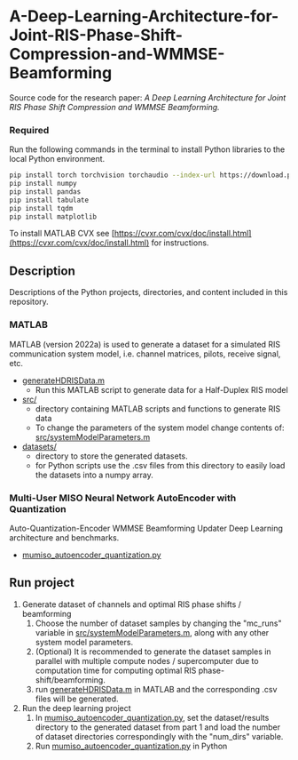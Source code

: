 # A-Deep-Learning-Architecture-for-Joint-RIS-Phase-Shift-Compression-and-WMMSE-Beamforming
Source code for the research paper:
*A Deep Learning Architecture for Joint RIS Phase Shift Compression and WMMSE Beamforming.*


### Required
Run the following commands in the terminal to install Python libraries to the local Python environment.
```sh
pip install torch torchvision torchaudio --index-url https://download.pytorch.org/whl/cu118
pip install numpy
pip install pandas
pip install tabulate
pip install tqdm
pip install matplotlib
```

To install MATLAB CVX see [https://cvxr.com/cvx/doc/install.html](https://cvxr.com/cvx/doc/install.html) for instructions.

## Description
Descriptions of the Python projects, directories, and content included in this repository.

### MATLAB
MATLAB (version 2022a) is used to generate a dataset for a simulated RIS communication system model, i.e. channel matrices, pilots, receive signal, etc.
* [generateHDRISData.m](MATLAB/generateHDRISData.m)
  * Run this MATLAB script to generate data for a Half-Duplex RIS model
* [src/](MATLAB/src/)
  * directory containing MATLAB scripts and functions to generate RIS data
  * To change the parameters of the system model change contents of: [src/systemModelParameters.m](MATLAB/src/systemModelParameters.m)
* [datasets/](MATLAB/datasets/)
  * directory to store the generated datasets.
  * for Python scripts use the .csv files from this directory to easily load the datasets into a numpy array.
  

### Multi-User MISO Neural Network AutoEncoder with Quantization
Auto-Quantization-Encoder WMMSE Beamforming Updater Deep Learning architecture and benchmarks. 
* [mumiso_autoencoder_quantization.py](mumiso_autoencoder_quantization.py)

## Run project
1. Generate dataset of channels and optimal RIS phase shifts / beamforming
   1. Choose the number of dataset samples by changing the "mc_runs" variable in [src/systemModelParameters.m](MATLAB/src/systemModelParameters.m), along with any other system model parameters.
   2. (Optional) It is recommended to generate the dataset samples in parallel with multiple compute nodes / supercomputer due to computation time for computing optimal RIS phase-shift/beamforming.
   3. run [generateHDRISData.m](MATLAB/generateHDRISData.m) in MATLAB and the corresponding .csv files will be generated.
2. Run the deep learning project
   1. In [mumiso_autoencoder_quantization.py](mumiso_autoencoder_quantization.py), set the dataset/results directory to the generated dataset from part 1 and load the number of dataset directories correspondingly with the "num_dirs" variable. 
   2. Run [mumiso_autoencoder_quantization.py](mumiso_autoencoder_quantization.py) in Python 